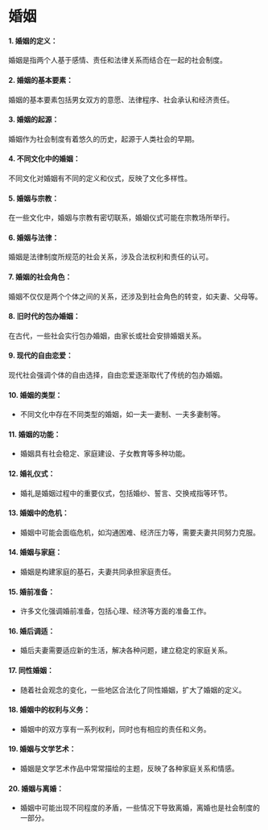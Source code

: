 # 婚姻
 
#### 1. 婚姻的定义：

婚姻是指两个人基于感情、责任和法律关系而结合在一起的社会制度。

#### 2. 婚姻的基本要素：

婚姻的基本要素包括男女双方的意愿、法律程序、社会承认和经济责任。

#### 3. 婚姻的起源：

婚姻作为社会制度有着悠久的历史，起源于人类社会的早期。

#### 4. 不同文化中的婚姻：

不同文化对婚姻有不同的定义和仪式，反映了文化多样性。

#### 5. 婚姻与宗教：

在一些文化中，婚姻与宗教有密切联系，婚姻仪式可能在宗教场所举行。

#### 6. 婚姻与法律：

婚姻是法律制度所规范的社会关系，涉及合法权利和责任的认可。

#### 7. 婚姻的社会角色：

婚姻不仅仅是两个个体之间的关系，还涉及到社会角色的转变，如夫妻、父母等。

#### 8. 旧时代的包办婚姻：

在古代，一些社会实行包办婚姻，由家长或社会安排婚姻关系。

#### 9. 现代的自由恋爱：

现代社会强调个体的自由选择，自由恋爱逐渐取代了传统的包办婚姻。

#### 10. 婚姻的类型：
- 不同文化中存在不同类型的婚姻，如一夫一妻制、一夫多妻制等。


#### 11. 婚姻的功能：
- 婚姻具有社会稳定、家庭建设、子女教育等多种功能。


#### 12. 婚礼仪式：
- 婚礼是婚姻过程中的重要仪式，包括婚纱、誓言、交换戒指等环节。


#### 13. 婚姻中的危机：
- 婚姻中可能会面临危机，如沟通困难、经济压力等，需要夫妻共同努力克服。


#### 14. 婚姻与家庭：
- 婚姻是构建家庭的基石，夫妻共同承担家庭责任。


#### 15. 婚前准备：
- 许多文化强调婚前准备，包括心理、经济等方面的准备工作。


#### 16. 婚后调适：
- 婚后夫妻需要适应新的生活，解决各种问题，建立稳定的家庭关系。


#### 17. 同性婚姻：
- 随着社会观念的变化，一些地区合法化了同性婚姻，扩大了婚姻的定义。


#### 18. 婚姻中的权利与义务：
- 婚姻中的双方享有一系列权利，同时也有相应的责任和义务。


#### 19. 婚姻与文学艺术：
- 婚姻是文学艺术作品中常常描绘的主题，反映了各种家庭关系和情感。


#### 20. 婚姻与离婚：
- 婚姻中可能出现不同程度的矛盾，一些情况下导致离婚，离婚也是社会制度的一部分。